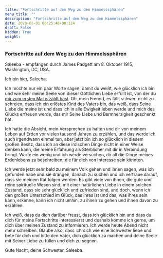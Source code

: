 ```yaml
---
title: "Fortschritte auf dem Weg zu den Himmelssphären"
menu_title: ""
description: "Fortschritte auf dem Weg zu den Himmelssphären"
date: 2020-08-01 06:25:48+00:124
draft: False
hidden: True
weight:
---
```

### Fortschritte auf dem Weg zu den Himmelssphären

Saleeba - empfangen durch James Padgett am 8. Oktober 1915, Washington, DC, USA.

Ich bin hier, Saleeba.

Ich möchte nur ein paar Worte sagen, damit du weißt, wie glücklich ich bin und wie sehr meine Seele von dieser Göttlichen Liebe erfüllt ist, von der du [mir zum ersten Mal erzählt hast](/padgett-botschaften/padgett-botschaften-in-reihenfolge-des-datums/padgett-botschaften-1915-januar-august/saleeba-ein-altes-spirituelles-wesen-der-sechsten-sphaere-erbittet-hilfe-jep-saleeba-2-juni-1915/). Oh, mein Freund, es fällt schwer, nicht zu schreien, dass ich ein erlöstes Kind des Vaters bin, das weiß, dass Seine Liebe die meine ist und dass ich in alle Ewigkeit leben werde und mich des Glücks erfreuen werde, das mir Seine Liebe und Barmherzigkeit geschenkt hat.

Ich hatte die Absicht, mein Versprechen zu halten und dir von meinem Leben auf Erden vor vielen tausend Jahren zu erzählen, und das werde ich auch irgendwann einmal tun, aber jetzt bin ich so glücklich in diesem großen Besitz, dass ich an diese irdischen Dinge nicht in einer Weise denken kann, die meine Erfahrung als Sterblicher mit dir in Verbindung bringt. Warte ein wenig und ich werde versuchen, dir all die Dinge meines Erdenlebens zu beschreiben, die für dich von Interesse sein könnten.

Ich werde jetzt sehr bald zu meinem Volk gehen und ihnen sagen, was ich gefunden habe und sie drängen, danach zu suchen und ich vertraue darauf, dass sie meinem Rat folgen werden. Es gibt viele von ihnen, die gute und reine spirituelle Wesen sind, mit einer natürlichen Liebe in einem solchen Zustand, dass sie sehr glücklich und zufrieden sind, und doch, wenn ich den großen Unterschied im Glück, das ihres ist und das, was ihres sein kann, erkenne, kann ich nicht umhin, zu ihnen zu gehen und ihnen davon zu erzählen.

Ich weiß, dass du dich darüber freust, dass ich glücklich bin und dass du dich für meine Fortschritte interessierst und deshalb komme ich gerne, um dich über meinen Zustand zu informieren. Ich werde heute Abend nicht mehr schreiben. Glaube also, dass ich dich wie eine Schwester liebe und bete für dich und bitte den Vater, dich glücklich zu machen und deine Seele mit Seiner Liebe zu füllen und dich zu segnen.

Gute Nacht, deine Schwester, Saleeba.
